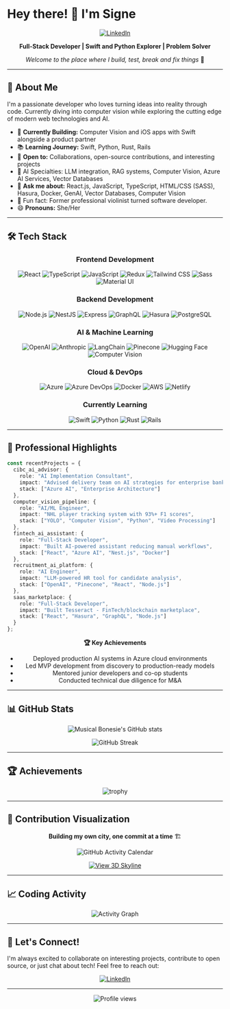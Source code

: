 # Hey there! 👋 I'm Signe

<div align="center">
  
[![LinkedIn](https://img.shields.io/badge/LinkedIn-Connect-0077B5?style=for-the-badge&logo=linkedin&logoColor=white)](https://www.linkedin.com/in/signekurczaba/)

**Full-Stack Developer | Swift and Python Explorer | Problem Solver**

*Welcome to the place where I build, test, break and fix things* 🚀

</div>

---

## 🎯 About Me

I'm a passionate developer who loves turning ideas into reality through code. Currently diving into computer vision while exploring the cutting edge of modern web technologies and AI.

- 🎨 **Currently Building:** Computer Vision and iOS apps with Swift alongside a product partner
- 📚 **Learning Journey:** Swift, Python, Rust, Rails
- 🤝 **Open to:** Collaborations, open-source contributions, and interesting projects
- 🤖 AI Specialties: LLM integration, RAG systems, Computer Vision, Azure AI Services, Vector Databases
- 💬 **Ask me about:** React.js, JavaScript, TypeScript, HTML/CSS (SASS), Hasura, Docker, GenAI, Vector Databases, Computer Vision
- 🎻 Fun fact: Former professional violinist turned software developer.
- 😄 **Pronouns:** She/Her

---

## 🛠️ Tech Stack

<div align="center">

### Frontend Development
![React](https://img.shields.io/badge/React-61DAFB?style=for-the-badge&logo=react&logoColor=black)
![TypeScript](https://img.shields.io/badge/TypeScript-3178C6?style=for-the-badge&logo=typescript&logoColor=white)
![JavaScript](https://img.shields.io/badge/JavaScript-F7DF1E?style=for-the-badge&logo=javascript&logoColor=black)
![Redux](https://img.shields.io/badge/Redux-764ABC?style=for-the-badge&logo=redux&logoColor=white)
![Tailwind CSS](https://img.shields.io/badge/Tailwind_CSS-38B2AC?style=for-the-badge&logo=tailwind-css&logoColor=white)
![Sass](https://img.shields.io/badge/Sass-CC6699?style=for-the-badge&logo=sass&logoColor=white)
![Material UI](https://img.shields.io/badge/Material_UI-0081CB?style=for-the-badge&logo=material-ui&logoColor=white)

### Backend Development
![Node.js](https://img.shields.io/badge/Node.js-339933?style=for-the-badge&logo=node.js&logoColor=white)
![NestJS](https://img.shields.io/badge/NestJS-E0234E?style=for-the-badge&logo=nestjs&logoColor=white)
![Express](https://img.shields.io/badge/Express-000000?style=for-the-badge&logo=express&logoColor=white)
![GraphQL](https://img.shields.io/badge/GraphQL-E10098?style=for-the-badge&logo=graphql&logoColor=white)
![Hasura](https://img.shields.io/badge/Hasura-1EB4D4?style=for-the-badge&logo=hasura&logoColor=white)
![PostgreSQL](https://img.shields.io/badge/PostgreSQL-316192?style=for-the-badge&logo=postgresql&logoColor=white)

### AI & Machine Learning
![OpenAI](https://img.shields.io/badge/OpenAI-412991?style=for-the-badge&logo=openai&logoColor=white)
![Anthropic](https://img.shields.io/badge/Anthropic-191919?style=for-the-badge&logo=anthropic&logoColor=white)
![LangChain](https://img.shields.io/badge/LangChain-121212?style=for-the-badge&logo=chainlink&logoColor=white)
![Pinecone](https://img.shields.io/badge/Pinecone-000000?style=for-the-badge&logo=pinecone&logoColor=white)
![Hugging Face](https://img.shields.io/badge/Hugging_Face-FFD21E?style=for-the-badge&logo=huggingface&logoColor=black)
![Computer Vision](https://img.shields.io/badge/Computer_Vision-5C3EE8?style=for-the-badge&logo=opencv&logoColor=white)

### Cloud & DevOps
![Azure](https://img.shields.io/badge/Microsoft_Azure-0078D4?style=for-the-badge&logo=microsoft-azure&logoColor=white)
![Azure DevOps](https://img.shields.io/badge/Azure_DevOps-0078D7?style=for-the-badge&logo=azure-devops&logoColor=white)
![Docker](https://img.shields.io/badge/Docker-2496ED?style=for-the-badge&logo=docker&logoColor=white)
![AWS](https://img.shields.io/badge/AWS-232F3E?style=for-the-badge&logo=amazon-aws&logoColor=white)
![Netlify](https://img.shields.io/badge/Netlify-00C7B7?style=for-the-badge&logo=netlify&logoColor=white)

### Currently Learning
![Swift](https://img.shields.io/badge/Swift-FA7343?style=for-the-badge&logo=swift&logoColor=white)
![Python](https://img.shields.io/badge/Python-3776AB?style=for-the-badge&logo=python&logoColor=white)
![Rust](https://img.shields.io/badge/Rust-000000?style=for-the-badge&logo=rust&logoColor=white)
![Rails](https://img.shields.io/badge/Rails-CC0000?style=for-the-badge&logo=ruby-on-rails&logoColor=white)

</div>

---

## 💼 Professional Highlights

```typescript
const recentProjects = {
  cibc_ai_advisor: {
    role: "AI Implementation Consultant",
    impact: "Advised delivery team on AI strategies for enterprise banking",
    stack: ["Azure AI", "Enterprise Architecture"]
  },
  computer_vision_pipeline: {
    role: "AI/ML Engineer",
    impact: "NHL player tracking system with 93%+ F1 scores",
    stack: ["YOLO", "Computer Vision", "Python", "Video Processing"]
  },
  fintech_ai_assistant: {
    role: "Full-Stack Developer",
    impact: "Built AI-powered assistant reducing manual workflows",
    stack: ["React", "Azure AI", "Nest.js", "Docker"]
  },
  recruitment_ai_platform: {
    role: "AI Engineer",
    impact: "LLM-powered HR tool for candidate analysis",
    stack: ["OpenAI", "Pinecone", "React", "Node.js"]
  },
  saas_marketplace: {
    role: "Full-Stack Developer", 
    impact: "Built Tesseract - FinTech/blockchain marketplace",
    stack: ["React", "Hasura", "GraphQL", "Node.js"]
  }
};
```

<div align="center">

**🏆 Key Achievements**
- Deployed production AI systems in Azure cloud environments
- Led MVP development from discovery to production-ready models
- Mentored junior developers and co-op students
- Conducted technical due diligence for M&A

</div>

---

## 📊 GitHub Stats

<div align="center">

![Musical Bonesie's GitHub stats](https://github-readme-stats.vercel.app/api?username=Musical-Bonesie&count_private=true&show_icons=true&theme=dracula&hide_border=true&bg_color=0D1117)

![GitHub Streak](https://github-readme-streak-stats.herokuapp.com/?user=Musical-Bonesie&theme=dracula&hide_border=true&background=0D1117)

</div>

---

## 🏆 Achievements

<div align="center">

![trophy](https://github-profile-trophy.vercel.app/?username=Musical-Bonesie&theme=dracula&no-frame=true&row=1&column=6&margin-w=15&margin-h=15)

</div>

---

## 🌆 Contribution Visualization

<div align="center">

**Building my own city, one commit at a time** 🏗️

![GitHub Activity Calendar](https://ghchart.rshah.org/9745F5/Musical-Bonesie)

[![View 3D Skyline](https://img.shields.io/badge/View_3D_Skyline-181717?style=for-the-badge&logo=github&logoColor=white)](https://skyline.github.com/Musical-Bonesie/2024)

</div>

---

## 📈 Coding Activity

<div align="center">

![Activity Graph](https://github-readme-activity-graph.vercel.app/graph?username=Musical-Bonesie&theme=dracula&hide_border=true&bg_color=0D1117)

</div>

---

## 💼 Let's Connect!

I'm always excited to collaborate on interesting projects, contribute to open source, or just chat about tech! Feel free to reach out:

<div align="center">

[![LinkedIn](https://img.shields.io/badge/LinkedIn-Let's_Connect-0077B5?style=for-the-badge&logo=linkedin&logoColor=white)](https://www.linkedin.com/in/signekurczaba/)

</div>

---

<div align="center">
  <img src="https://komarev.com/ghpvc/?username=Musical-Bonesie&color=blueviolet&style=for-the-badge" alt="Profile views" />
</div>
